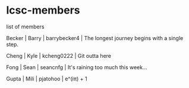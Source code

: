 # lcsc-members
list of members

Becker | Barry | barrybecker4 | The longest journey begins with a single step.

Cheng | Kyle | kcheng0222 | Git outta here

Fong | Sean | seancnfg | It's raining too much this week...

Gupta | Mili | pjatohoo | e^(iπ) + 1

